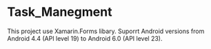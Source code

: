 # Task_Manegment
This project use Xamarin.Forms libary. 
Suporrt Android versions from Android 4.4 (API  level 19) to Android 6.0 (API level 23).
